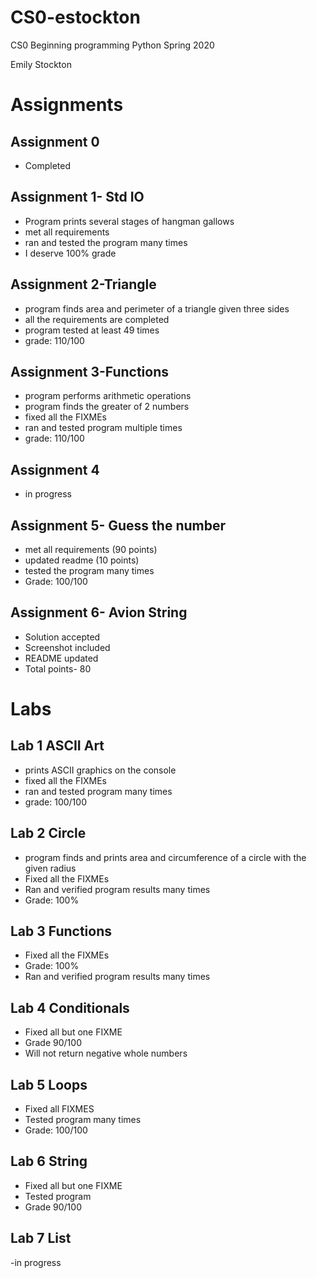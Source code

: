 # CS0-estockton
CS0 Beginning programming Python 
Spring 2020

Emily Stockton

# Assignments

## Assignment 0
- Completed 

## Assignment 1- Std IO
- Program prints several stages of hangman gallows
- met all requirements
- ran and tested the program many times
- I deserve 100% grade

## Assignment 2-Triangle
- program finds area and perimeter of a triangle given three sides
- all the requirements are completed
- program tested at least 49 times
- grade: 110/100

## Assignment 3-Functions
- program performs arithmetic operations
- program finds the greater of 2 numbers
- fixed all the FIXMEs
- ran and tested program multiple times
- grade: 110/100

## Assignment 4
- in progress

## Assignment 5- Guess the number
- met all requirements (90 points)
- updated readme (10 points)
- tested the program many times
- Grade: 100/100


## Assignment 6- Avion String
- Solution accepted
- Screenshot included
- README updated
- Total points- 80




# Labs
## Lab 1 ASCII Art
- prints ASCII graphics on the console
- fixed all the FIXMEs
- ran and tested program many times
- grade: 100/100

## Lab 2 Circle
- program finds and prints area and circumference of a circle with the given radius
- Fixed all the FIXMEs
- Ran and verified program results many times
- Grade: 100%

## Lab 3 Functions
- Fixed all the FIXMEs
- Grade: 100%
- Ran and verified program results many times


## Lab 4 Conditionals
- Fixed all but one FIXME
- Grade 90/100
- Will not return negative whole numbers

## Lab 5 Loops
- Fixed all FIXMES
- Tested program many times
- Grade: 100/100

## Lab 6 String
- Fixed all but one FIXME
- Tested program
- Grade 90/100

## Lab 7 List
-in progress






